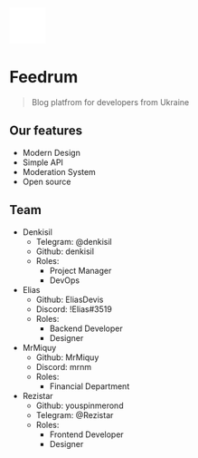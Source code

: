 ![favicon](https://raw.githubusercontent.com/Feedrum-Project/.github/main/profile/logo.png)
# Feedrum #
> Blog platfrom for developers from Ukraine

## Our features ##
+ Modern Design
+ Simple API
+ Moderation System
+ Open source

## Team ##
* Denkisil
  * Telegram: @denkisil
  * Github: denkisil
  * Roles: 
    * Project Manager
    * DevOps
* Elias
    * Github: EliasDevis
    * Discord: !Elias#3519
    * Roles:
      * Backend Developer 
      * Designer
* MrMiquy
    * Github: MrMiquy
    * Discord: mrnm
    * Roles: 
      * Financial Department
* Rezistar
    * Github: youspinmerond
    * Telegram: @Rezistar
    * Roles:
      * Frontend Developer
      * Designer
